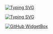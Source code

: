[![Typing SVG](https://readme-typing-svg.herokuapp.com?font=Fira+Code&weight=500&pause=1000&color=1B8300&repeat=false&width=435&lines=Hi+there%2C+I'm+dimus73+%F0%9F%91%8B)](https://git.io/typing-svg)

[![Typing SVG](https://readme-typing-svg.herokuapp.com?font=Fira+Code&weight=500&duration=500&pause=1000&color=1B8300&multiline=true&repeat=false&width=600&height=200&lines=Now+I'm+learnig+html%2C+css%2C+js%2C+python;Curently+I'm+working+on+my+portfolio+site;You+can+reach+me+by+Telegram%3A+%40DmitryPrigozhin;and+email%3A+prigozhin%40mail.com)](https://git.io/typing-svg)




























[![GitHub WidgetBox](https://github-widgetbox.vercel.app/api/skills?languages=html,css,js,python&tools=git&software=windows,vscode&theme=darkmode&includeNames=true)](https://github.com/Jurredr/github-widgetbox)

